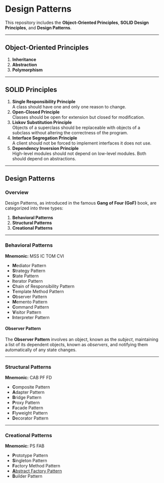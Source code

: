 # Design Patterns


This repository includes the **Object-Oriented Principles**, **SOLID Design Principles**, and **Design Patterns**.

---

## Object-Oriented Principles
1. **Inheritance**  
2. **Abstraction**  
3. **Polymorphism**  

---

## SOLID Principles
1. **Single Responsibility Principle**  
   A class should have one and only one reason to change.  
2. **Open-Closed Principle**  
   Classes should be open for extension but closed for modification.  
3. **Liskov Substitution Principle**  
   Objects of a superclass should be replaceable with objects of a subclass without altering the correctness of the program.  
4. **Interface Segregation Principle**  
   A client should not be forced to implement interfaces it does not use.  
5. **Dependency Inversion Principle**  
   High-level modules should not depend on low-level modules. Both should depend on abstractions.


---

## Design Patterns

### Overview
Design Patterns, as introduced in the famous **Gang of Four (GoF)** book, are categorized into three types:  
1. **Behavioral Patterns**  
2. **Structural Patterns**  
3. **Creational Patterns**  

---

### **Behavioral Patterns**  
**Mnemonic:** MSS IC TOM CVI  

- **M**ediator Pattern  
- **S**trategy Pattern  
- **S**tate Pattern  
- **I**terator Pattern  
- **C**hain of Responsibility Pattern  
- **T**emplate Method Pattern  
- **O**bserver Pattern  
- **M**emento Pattern  
- **C**ommand Pattern  
- **V**isitor Pattern  
- **I**nterpreter Pattern  

#### Observer Pattern
The **Observer Pattern** involves an object, known as the _subject_, maintaining a list of its dependent objects, known as _observers_, and notifying them automatically of any state changes.

---

### **Structural Patterns**  
**Mnemonic:** CAB PF FD  

- **C**omposite Pattern  
- **A**dapter Pattern  
- **B**ridge Pattern  
- **P**roxy Pattern  
- **F**acade Pattern  
- **F**lyweight Pattern  
- **D**ecorator Pattern  

---

### **Creational Patterns**  
**Mnemonic:** PS FAB  

- **P**rototype Pattern  
- **S**ingleton Pattern  
- **F**actory Method Pattern  
- [**A**bstract Factory Pattern](https://github.com/rithikeshsonu/DesignPatterns/tree/main/OopAndDesignPatterns/DesignPatterns/Creational/AbstractFactory)
- **B**uilder Pattern  
